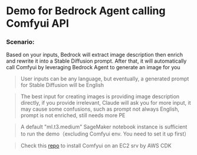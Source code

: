 # Demo for Bedrock Agent calling Comfyui API

### Scenario:     
Based on your inputs, Bedrock will extract image description then enrich and rewrite it into a Stable Diffusion prompt. After that, it will automatically call Comfyui by leveraging Bedrock Agent to generate an image for you  

> User inputs can be any language, but eventually, a generated prompt for Stable Diffusion will be English  

> The best input for creating images is providing image description directly, if you provide irrelevant, Claude will ask you for more input, it may cause some confusions, such as prompt not always English, prompt is not enriched, still needs more PE  

> A default "ml.t3.medium" SageMaker notebook instance is sufficient to run the demo（excluding Comfyui env. You need to set it up first）  

> Check this [repo](https://github.com/terrificdm/stable-diffusion-comfyui-ec2) to install Comfyui on an EC2 srv by AWS CDK   

